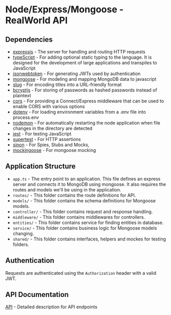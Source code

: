 # Node/Express/Mongoose - RealWorld API

## Dependencies

- [expressjs](https://github.com/expressjs/express) - The server for handling and routing HTTP requests
- [typeScript](https://www.typescriptlang.org/) - For adding optional static typing to the language. It is designed for the development of large applications and transpiles to JavaScript
- [jsonwebtoken](https://github.com/auth0/node-jsonwebtoken) - For generating JWTs used by authentication
- [mongoose](https://github.com/Automattic/mongoose) - For modeling and mapping MongoDB data to javascript
- [slug](https://github.com/dodo/node-slug) - For encoding titles into a URL-friendly format
- [bcryptjs](https://github.com/dcodeIO/bcrypt.js) - For storing of passwords as hashed passwords instead of plaintext
- [cors](https://github.com/expressjs/cors) - For providing a Connect/Express middleware that can be used to enable CORS with various options
- [dotenv](https://github.com/motdotla/dotenv) - For loading environment variables from a .env file into process.env
- [nodemon](https://github.com/remy/nodemon) - For automatically restarting the node application when file changes in the directory are detected
- [jest](https://jestjs.io) - For testing JavaScript
- [supertest](https://github.com/visionmedia/supertest) - For HTTP assertions
- [sinon](https://github.com/sinonjs/sinon) - For Spies, Stubs and Mocks,
- [mockingoose](https://github.com/alonronin/mockingoose) - For mongoose mocking

## Application Structure

- `app.ts` - The entry point to an application. This file defines an express server and connects it to MongoDB using mongoose. It also requires the routes and models we'll be using in the application.
- `routes/` - This folder contains the route definitions for API.
- `models/` - This folder contains the schema definitions for Mongoose models.
- `controller/` - This folder contains request and response handling.
- `middleware/` - This folder contains middlewares for controllers.
- `entities/` - This folder contains service for finding entities in database.
- `service/` - This folder contains business logic for Mongoose models changing.
- `shared/` - This folder contains interfaces, helpers and mockes for testing folders.

## Authentication

Requests are authenticated using the `Authorization` header with a valid JWT.

## API Documentation

[API](https://api.realworld.io/api-docs/#/) - Detailed description for API endpoints
